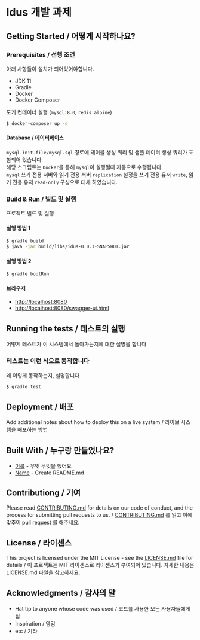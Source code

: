 # Idus 개발 과제

## Getting Started / 어떻게 시작하나요?

### Prerequisites / 선행 조건

아래 사항들이 설치가 되어있어야합니다.

* JDK 11
* Gradle
* Docker
* Docker Composer

도커 컨테이너 실행 (`mysql:8.0`, `redis:alpine`)

```bash
$ docker-composer up -d
```

#### Database / 데이터베이스

`mysql-init-file/mysql.sql` 경로에 테이블 생성 쿼리 및 샘플 데이터 생성 쿼리가 포함되어 있습니다.  
해당 스크립트는 `Docker`를 통해 `mysql`이 실행될때 자동으로 수행됩니다.  
`mysql` 쓰기 전용 서버와 읽기 전용 서버 `replication` 설정을 쓰기 전용 유저 `write`, 읽기 전용 유저 `read-only` 구성으로 대체 하였습니다.


### Build & Run / 빌드 및 실행

프로젝트 빌드 및 실행

#### 실행 방법 1

```bash
$ gradle build
$ java -jar build/libs/idus-0.0.1-SNAPSHOT.jar
```

#### 실행 방법 2

```bash
$ gradle bootRun
```
#### 브라우저

* [http://localhost:8080](http://localhost:8080)
* [http://localhost:8080/swagger-ui.html](http://localhost:8080/swagger-ui.html)

## Running the tests / 테스트의 실행

어떻게 테스트가 이 시스템에서 돌아가는지에 대한 설명을 합니다

### 테스트는 이런 식으로 동작합니다

왜 이렇게 동작하는지, 설명합니다

```bash
$ gradle test
```

## Deployment / 배포

Add additional notes about how to deploy this on a live system / 라이브 시스템을 배포하는 방법

## Built With / 누구랑 만들었나요?

* [이름](링크) - 무엇 무엇을 했어요
* [Name](Link) - Create README.md

## Contributiong / 기여

Please read [CONTRIBUTING.md](https://gist.github.com/PurpleBooth/b24679402957c63ec426) for details on our code of conduct, and the process for submitting pull requests to us. / [CONTRIBUTING.md](https://gist.github.com/PurpleBooth/b24679402957c63ec426) 를 읽고 이에 맞추어 pull request 를 해주세요.

## License / 라이센스

This project is licensed under the MIT License - see the [LICENSE.md](https://gist.github.com/PurpleBooth/LICENSE.md) file for details / 이 프로젝트는 MIT 라이센스로 라이센스가 부여되어 있습니다. 자세한 내용은 LICENSE.md 파일을 참고하세요.

## Acknowledgments / 감사의 말

* Hat tip to anyone whose code was used / 코드를 사용한 모든 사용자들에게 팁
* Inspiration / 영감
* etc / 기타